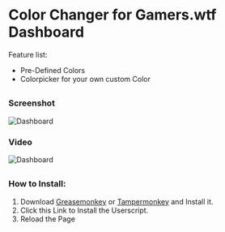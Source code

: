 # Color Changer for Gamers.wtf Dashboard

Feature list:

 * Pre-Defined Colors
 * Colorpicker for your own custom Color

##
### Screenshot

![Dashboard](http://s.mrkek.ovh/eaefd97a-1e7d-4f3d-948f-1ef44fe7205d-28.Juni.16.png)

### Video

![Dashboard](http://s.mrkek.ovh/color_changer_preview.gif)

##


### How to Install:

1. Download [Greasemonkey](https://addons.mozilla.org/de/firefox/addon/greasemonkey/) or [Tampermonkey](https://chrome.google.com/webstore/detail/tampermonkey/dhdgffkkebhmkfjojejmpbldmpobfkfo?hl=en&gl=EN) and Install it.
2. Click this Link to Install the Userscript.
3. Reload the Page
